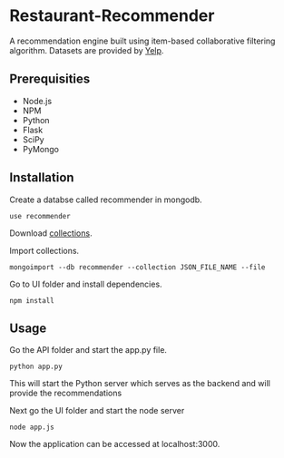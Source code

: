 # Restaurant-Recommender

A recommendation engine built using item-based collaborative filtering algorithm. Datasets are provided by [Yelp](https://www.yelp.com/dataset_challenge).

## Prerequisities
- Node.js
- NPM 
- Python 
- Flask
- SciPy
- PyMongo

## Installation

Create a databse called recommender in mongodb.

`use recommender`

Download [collections](https://www.dropbox.com/sh/w0ot5q9640xw374/AADG6qHgqGjNt09YUshu2IWfa?dl=0).

Import collections.

`mongoimport --db recommender --collection JSON_FILE_NAME --file`

Go to UI folder and install dependencies.

`npm install`

## Usage

Go the API folder and start the app.py file.

`python app.py`

This will start the Python server which serves as the backend and will provide the recommendations

Next go the UI folder and start the node server

`node app.js`

Now the application can be accessed at localhost:3000.


